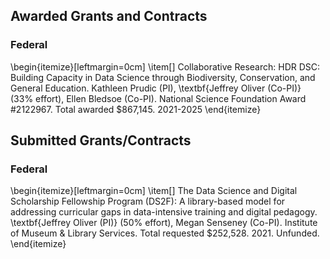 ## Awarded Grants and Contracts

### Federal

\begin{itemize}[leftmargin=0cm]
\item[] Collaborative Research: HDR DSC: Building Capacity in Data Science through Biodiversity, Conservation, and General Education. Kathleen Prudic (PI), \textbf{Jeffrey Oliver (Co-PI)} (33\% effort), Ellen Bledsoe (Co-PI). National Science Foundation Award \#2122967. Total awarded \$867,145. 2021-2025
\end{itemize}

## Submitted Grants/Contracts

### Federal

\begin{itemize}[leftmargin=0cm]
\item[] The Data Science and Digital Scholarship Fellowship Program (DS2F): A library-based model for addressing curricular gaps in data-intensive training and digital pedagogy. \textbf{Jeffrey Oliver (PI)} (50\% effort), Megan Senseney (Co-PI). Institute of Museum \& Library Services. Total requested \$252,528. 2021. Unfunded.
\end{itemize}